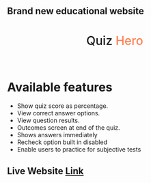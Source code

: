 ## Brand new educational website

<h1 style='font-weight: 500; text-align: center'>Quiz <span style='color: coral;'>Hero</span></h1>
<br>

# Available features

- Show quiz score as percentage.
- View correct answer options.
- View question results.
- Outcomes screen at end of the quiz.
- Shows answers immediately
- Recheck option built in disabled
- Enable users to practice for subjective tests

## Live Website [Link](https://quiz-hero.netlify.app)
